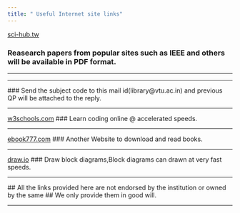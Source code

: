 ```yaml
---
title: " Useful Internet site links"
---
```

<!--
<hr>
<a href="https://libgen.is/">libgen.io</a>
### Books downloadable to device,
### All the most important textbooks will be available here as PDF and ePub format. 
<hr>
-->

<a href="https://sci-hub.tw">sci-hub.tw</a>
### Reasearch papers from popular sites such as IEEE and others will be available in PDF format.
<hr>

<hr>
### Send the subject code to this  mail id(library@vtu.ac.in) and previous QP will be attached to the reply.
<hr>
<a href="https://www.w3schools.com">w3schools.com</a>
### Learn coding online @ accelerated speeds. 
<hr>
<a href="https://ebook777.unblocked.dk">ebook777.com</a>
### Another Website to download and read books.
<hr>
<a href="https://www.draw.io">draw.io</a>
### Draw block diagrams,Block diagrams can drawn at very fast speeds.
<hr>
## All the links provided here are not endorsed by the institution or owned by the same
## We only provide them in good will.
<!--
<a href="https://www.freecoursesonline.me/?1">freecoursesonline.me</a>
### Course download links,Learn your favourite course for free.
-->
<hr>
